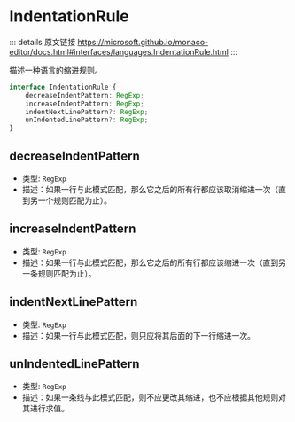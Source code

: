 # IndentationRule

<backTop />
        
::: details 原文链接
https://microsoft.github.io/monaco-editor/docs.html#interfaces/languages.IndentationRule.html
:::

描述一种语言的缩进规则。

```ts
interface IndentationRule {
    decreaseIndentPattern: RegExp;
    increaseIndentPattern: RegExp;
    indentNextLinePattern?: RegExp;
    unIndentedLinePattern?: RegExp;
}
```

## decreaseIndentPattern
- 类型: `RegExp`
- 描述：如果一行与此模式匹配，那么它之后的所有行都应该取消缩进一次（直到另一个规则匹配为止）。
## increaseIndentPattern
- 类型: `RegExp`
- 描述：如果一行与此模式匹配，那么它之后的所有行都应该缩进一次（直到另一条规则匹配为止）。
## indentNextLinePattern
- 类型: `RegExp`
- 描述：如果一行与此模式匹配，则只应将其后面的下一行缩进一次。
## unIndentedLinePattern
- 类型: `RegExp`
- 描述：如果一条线与此模式匹配，则不应更改其缩进，也不应根据其他规则对其进行求值。